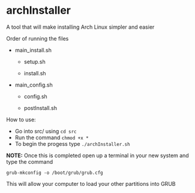 # archInstaller
A tool that will make installing Arch Linux simpler and easier

Order of running the files

- main_install.sh

  - setup.sh
 
  - install.sh
 
 - main_config.sh

   - config.sh
  
   - postInstall.sh
  
How to use:
- Go into src/ using `cd src`
- Run the command `chmod +x *`
- To begin the progess type `./archInstaller.sh`

**NOTE:** Once this is completed open up a terminal in your new system and type the command

`grub-mkconfig -o /boot/grub/grub.cfg`

This will allow your computer to load your other partitions into GRUB
